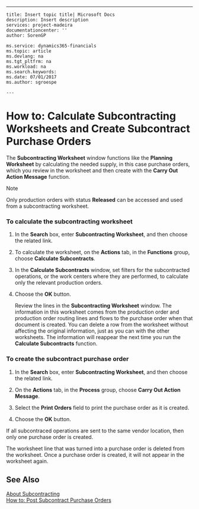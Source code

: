 ---
    title: Insert topic title| Microsoft Docs
    description: Insert description
    services: project-madeira
    documentationcenter: ''
    author: SorenGP

    ms.service: dynamics365-financials
    ms.topic: article
    ms.devlang: na
    ms.tgt_pltfrm: na
    ms.workload: na
    ms.search.keywords:
    ms.date: 07/01/2017
    ms.author: sgroespe

    ---
# How to: Calculate Subcontracting Worksheets and Create Subcontract Purchase Orders
The **Subcontracting Worksheet** window functions like the **Planning Worksheet** by calculating the needed supply, in this case purchase orders, which you review in the worksheet and then create with the **Carry Out Action Message** function.  
  
> [!NOTE]  
>  Only production orders with status **Released** can be accessed and used from a subcontracting worksheet.  
  
### To calculate the subcontracting worksheet  
  
1.  In the **Search** box, enter **Subcontracting Worksheet**, and then choose the related link.  
  
2.  To calculate the worksheet, on the **Actions** tab, in the **Functions** group, choose **Calculate Subcontracts**.  
  
3.  In the **Calculate Subcontracts** window, set filters for the subcontracted operations, or the work centers where they are performed, to calculate only the relevant production orders.  
  
4.  Choose the **OK** button.  
  
     Review the lines in the **Subcontracting Worksheet** window. The information in this worksheet comes from the production order and production order routing lines and flows to the purchase order when that document is created. You can delete a row from the worksheet without affecting the original information, just as you can with the other worksheets. The information will reappear the next time you run the **Calculate Subcontracts** function.  
  
### To create the subcontract purchase order  
  
1.  In the **Search** box, enter **Subcontracting Worksheet**, and then choose the related link.  
  
2.  On the **Actions** tab, in the **Process** group, choose **Carry Out Action Message**.  
  
3.  Select the **Print Orders** field to print the purchase order as it is created.  
  
4.  Choose the **OK** button.  
  
 If all subcontraced operations are sent to the same vendor location, then only one purchase order is created.  
  
 The worksheet line that was turned into a purchase order is deleted from the worksheet. Once a purchase order is created, it will not appear in the worksheet again.  
  
## See Also  
 [About Subcontracting](../about-subcontracting.md)   
 [How to: Post Subcontract Purchase Orders](../how-to-post-subcontract-purchase-orders.md)
